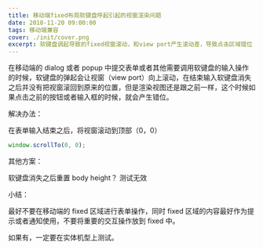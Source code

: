 ```yaml
---
title: 移动端fixed布局软键盘呼起引起的视窗渲染问题
date: 2018-11-20 09:00:00
tags: 移动端兼容
cover: ./init/cover.png
excerpt: 软键盘调起导致的fixed视窗滚动，和view port产生滚动差，导致点击区域错位
---
```


在移动端的 dialog 或者 popup 中提交表单或者其他需要调用软键盘的输入操作的时候，软键盘的弹起会让视窗（view port）向上滚动，在结束输入软键盘消失之后并没有把视窗滚回到原来的位置，但是渲染视图还是跟之前一样，这个时候如果点击之前的按钮或者输入框的时候，就会产生错位。

解决办法：

在表单输入结束之后，将视窗滚动到顶部（0，0）

```javascript
window.scrollTo(0, 0);
```

其他方案：

软键盘消失之后重置 body height？ 测试无效

小结：

最好不要在移动端的 fixed 区域进行表单操作，同时 fixed 区域的内容最好作为提示或者通知使用，不要将重要的交互操作放到 fixed 中。

如果有，一定要在实体机型上测试。
